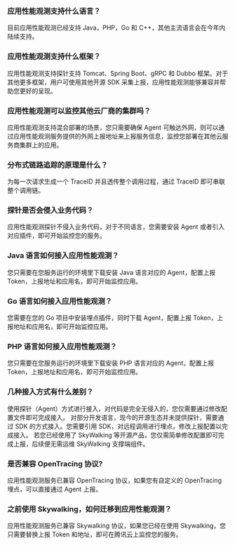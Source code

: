 ### 应用性能观测支持什么语言？[](id:qua1)
目前应用性能观测已经支持 Java，PHP，Go 和 C++，其他主流语言会在今年内陆续支持。

### 应用性能观测支持什么框架？[](id:qua2)
应用性能观测支持探针支持 Tomcat、Spring Boot、gRPC 和 Dubbo 框架。对于其他更多框架，用户可使用其他开源 SDK 采集上报，应用性能观测能够兼容并帮助您更好的呈现。

### 应用性能观测可以监控其他云厂商的集群吗？[](id:qua3)
应用性能观测支持混合部署的场景，您只需要确保 Agent 可触达外网，则可以通过应用性能观测服务提供的外网上报地址来上报服务信息，监控您部署在其他云服务商集群上的应用。

### 分布式链路追踪的原理是什么？[](id:qua4)
为每一次请求生成一个 TraceID 并且透传整个调用过程，通过 TraceID 即可串联整个调用链。

### 探针是否会侵入业务代码？[](id:qua5)
应用性能观测探针不侵入业务代码，对于不同语言，您需要安装 Agent 或者引入对应插件，即可开始监控您的服务。


### Java 语言如何接入应用性能观测？[](id:qua6)
您只需要在您服务运行的环境里下载安装 Java 语言对应的 Agent，配置上报 Token，上报地址和应用名，即可开始监控应用。

### Go 语言如何接入应用性能观测？[](id:qua7)
您需要在您的 Go 项目中安装埋点插件，同时下载 Agent，配置上报 Token，上报地址和应用名，即可开始监控应用。

### PHP 语言如何接入应用性能观测？[](id:qua8)
您只需要在您服务运行的环境里下载安装 PHP 语言对应的 Agent，配置上报 Token，上报地址和应用名，即可开始监控应用。

### 几种接入方式有什么差别？[](id:qua9)
使用探针（Agent）方式进行接入，对代码是完全无侵入的，您仅需要通过修改配置文件即可完成接入。
对部分开发语言，现今的开源生态并未提供探针，需要通过 SDK 的方式接入。您需要引用 SDK，对远程调用进行埋点，修改上报配置以完成接入。
若您已经使用了 SkyWalking 等开源产品，您仅需简单修改配置即可完成上报，后续便无需运维 SkyWalking 支撑端组件。

### 是否兼容 OpenTracing 协议?[](id:qua10)
应用性能观测服务已兼容 OpenTracing 协议，如果您有自定义的 OpenTracing 埋点，可以直接通过 Agent 上报。

### 之前使用 Skywalking，如何迁移到应用性能观测？[](id:qua11)
应用性能观测服务已兼容 Skywalking 协议，如果您已经在使用 Skywalking，您只需要替换上报 Token 和地址，即可在腾讯云上监控您的服务。
